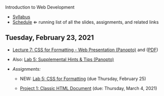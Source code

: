 Introduction to Web Development

- [Syllabus](syllabus.md)
- [Schedule](schedule.md)   &lArr; running list of all the slides, assignments, and related links

## Tuesday, February 23, 2021

- [Lecture 7: CSS for Formatting - Web Presentation (Panopto)](https://rochester.hosted.panopto.com/Panopto/Pages/Viewer.aspx?id=3c0c543a-85aa-44cd-b359-acd70163eff1) and ([PDF](07-web-presentation-css-for-formatting/css-for-formatting.pdf))
- Also: [Lab 5: Supplemental Hints & Tips (Panopto)](https://rochester.hosted.panopto.com/Panopto/Pages/Viewer.aspx?id=8d8bd692-a162-4150-a021-acd701688c28)

- *Assignments:*
  - NEW: [Lab 5: CSS for Formatting](lab05-css-for-formatting1/instructions.md) (due Thursday, February 25)

  - [Project 1: Classic HTML Document](project01-classic-html-document/instructions.md) (due: Thursday, March 4, 2021)